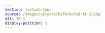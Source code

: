 ```yaml
---
section: section-four
source: /images/uploads/bifuracted-fr-1.png
alt: IR 1
display-position: 1
---
```

